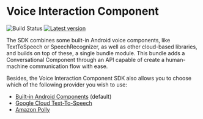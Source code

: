 # Voice Interaction Component

![Build Status](https://app.bitrise.io/app/ad178a030b96de53/status.svg?token=Om0YDuYQ4vGPjsP0c_EbYQ&branch=master)
[![Latest version](https://api.bintray.com/packages/chattylabs/maven/notifications-parser/images/download.svg?label=Latest%20version)](https://bintray.com/chattylabs/maven/notifications-parser/_latestVersion)

The SDK combines some built-in Android voice components, like TextToSpeech or SpeechRecognizer, as well as other cloud-based 
libraries, and builds on top of these, a single bundle module. 
This bundle adds a Conversational Component through an API capable of create a human-machine communication flow with ease.

Besides, the Voice Interaction Component SDK also allows you to choose which of the following provider you wish to use:

- [Built-in Android Components](https://developers.google.com/voice-actions/interaction/voice-interactions) (default)
- [Google Cloud Text-To-Speech](https://cloud.google.com/text-to-speech/)
- [Amazon Polly](https://docs.aws.amazon.com/aws-mobile/latest/developerguide/how-to-polly.html)